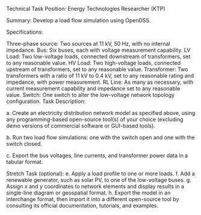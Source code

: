 Technical Task
Position: Energy Technologies Researcher (KTP)

Summary:
Develop a load flow simulation using OpenDSS.

Specifications:

Three-phase source: Two sources at 11 kV, 50 Hz, with no internal impedance.
Bus: Six buses, each with voltage measurement capability.
LV Load: Two low-voltage loads, connected downstream of transformers, set to any reasonable value.
HV Load: Two high-voltage loads, connected upstream of transformers, set to any reasonable value.
Transformer: Two transformers with a ratio of 11 kV to 0.4 kV, set to any reasonable rating and impedance, with power measurement.
RL Line: As many as necessary, with current measurement capability and impedance set to any reasonable value.
Switch: One switch to alter the low-voltage network topology configuration.
Task Description:

a. Create an electricity distribution network model as specified above, using any programming-based open-source tool(s) of your choice (excluding demo versions of commercial software or GUI-based tools).

b. Run two load flow simulations: one with the switch open and one with the switch closed.

c. Export the bus voltages, line currents, and transformer power data in a tabular format.

Stretch Task (optional):
e. Apply a load profile to one or more loads.
f. Add a renewable generator, such as solar PV, to one of the low-voltage buses.
g. Assign x and y coordinates to network elements and display results in a single-line diagram or geospatial format.
h. Export the model in an interchange format, then import it into a different open-source tool by consulting its official documentation, tutorials, and examples.
